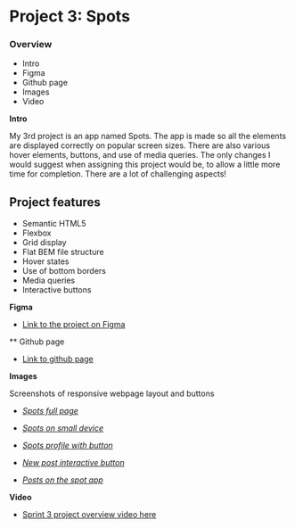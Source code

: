 # Project 3: Spots

### Overview  

* Intro  
* Figma  
* Github page
* Images  
* Video


  
**Intro**
  
My 3rd project is an app named Spots. The app is made so all the elements are displayed correctly on popular screen sizes. There are also various hover elements, buttons, and use of media queries.
The only changes I would suggest when assigning this project would be, to allow a little more time for completion. There are a lot of challenging aspects!


## Project features

- Semantic HTML5
- Flexbox
- Grid display
- Flat BEM file structure
- Hover states
- Use of bottom borders
- Media queries
- Interactive buttons


  
**Figma**  
  
* [Link to the project on Figma](https://www.figma.com/file/BBNm2bC3lj8QQMHlnqRsga/Sprint-3-Project-%E2%80%94-Spots?type=design&node-id=2%3A60&mode=design&t=afgNFybdorZO6cQo-1)

** Github page

* [Link to github page](https://kbeg33.github.io/se_project_spots/)

**Images**  

Screenshots of responsive webpage layout and buttons 

- [*Spots full page*](./images/project%203%20full%20page.JPG)

- [*Spots on small device*](./images/project%203%20at%20different%20size.JPG)

- [*Spots profile with button*](./images/project%203%20profile%20example.JPG)

- [*New post interactive button*](./images/project%203%20interactive%20button.JPG)

- [*Posts on the spot app*](./images/project%203%20cards%20with%20interactivity.JPG) 

**Video**

* [Sprint 3 project overview video here](https://drive.google.com/file/d/191kt1RFJEm-NbakQfw8f4gC3VlF2Dd93/view?usp=drive_link)
 
  
